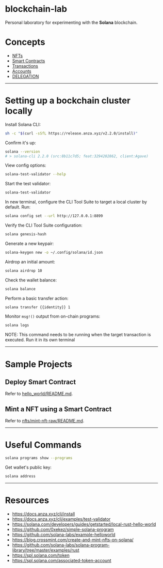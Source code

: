 # blockchain-lab
Personal laboratory for experimenting with the **Solana** blockchain.

# Concepts
- [NFTs](.docs/NFTS.md)
- [Smart Contracts](.docs/SMART_CONTRACTS.md)
- [Transactions](.docs/TRANSACTIONS.md)
- [Accounts](.docs/ACCOUNTS.md)
- [DELEGATION](.docs/DELEGATION.md)

---

# Setting up a bockchain cluster locally
Install Solana CLI:
```sh
sh -c "$(curl -sSfL https://release.anza.xyz/v2.2.0/install)"
```

Confirm it's up:
```sh
solana --version
# > solana-cli 2.2.0 (src:8b11c7d5; feat:3294202862, client:Agave)
```

View config options:
```sh
solana-test-validator --help
```

Start the test validator:
```sh
solana-test-validator
```

In new terminal, configure the CLI Tool Suite to target a local cluster by default. Run:
```sh
solana config set --url http://127.0.0.1:8899
```

Verify the CLI Tool Suite configuration:
```sh
solana genesis-hash
```

Generate a new keypair:
```sh
solana-keygen new -o ~/.config/solana/id.json
```

Airdrop an initial amount:
```sh
solana airdrop 10
```

Check the wallet balance:
```sh
solana balance
```

Perform a basic transfer action:
```sh
solana transfer {{identity}} 1
```

Monitor `msg!()` output from on-chain programs:
```sh
solana logs
```
NOTE: This command needs to be running when the target transaction is executed. Run it in its own terminal

---

# Sample Projects
## Deploy Smart Contract 
Refer to [hello_world/README.md](hello_world/README.md).

## Mint a NFT using a Smart Contract
Refer to [nfts/mint-nft-raw/README.md](nfts/mint-nft-raw/README.md).

---

# Useful Commands

```sh
solana programs show --programs
```

Get wallet's public key:
```sh
solana address
```

---

# Resources
- https://docs.anza.xyz/cli/install
- https://docs.anza.xyz/cli/examples/test-validator
- https://solana.com/developers/guides/getstarted/local-rust-hello-world
- https://github.com/0xekez/simple-solana-program
- https://github.com/solana-labs/example-helloworld
- https://blog.crossmint.com/create-and-mint-nfts-on-solana/
- https://github.com/solana-labs/solana-program-library/tree/master/examples/rust
- https://spl.solana.com/token
- https://spl.solana.com/associated-token-account